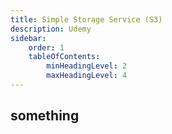 ```yaml
---
title: Simple Storage Service (S3)
description: Udemy
sidebar:
    order: 1
    tableOfContents:
        minHeadingLevel: 2
        maxHeadingLevel: 4
---
```


## something